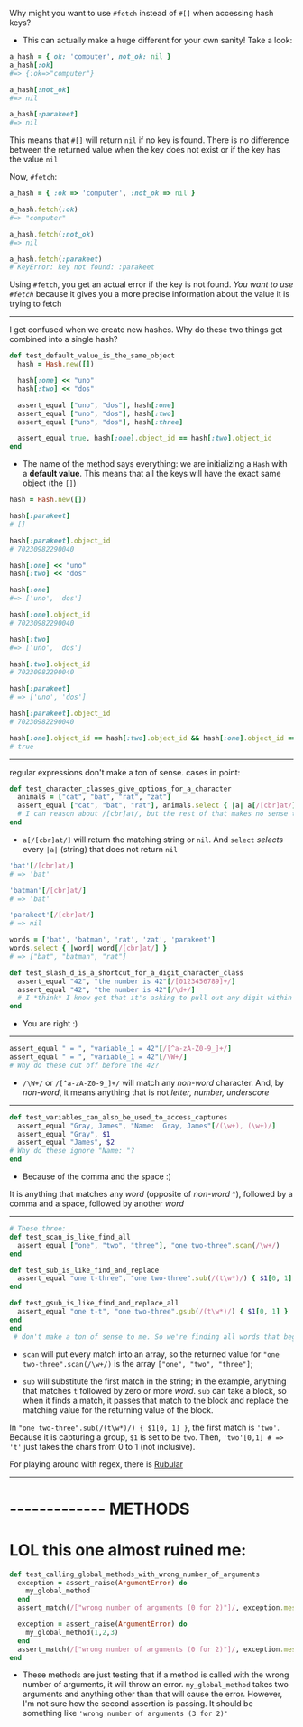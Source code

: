 Why might you want to use `#fetch` instead of `#[]` when accessing hash keys?

- This can actually make a huge different for your own sanity! Take a look:

```ruby
a_hash = { ok: 'computer', not_ok: nil }
a_hash[:ok]
#=> {:ok=>"computer"}

a_hash[:not_ok]
#=> nil

a_hash[:parakeet]
#=> nil
```

This means that `#[]` will return `nil` if no key is found. There is no difference between the returned value when the key does not exist or if the key has the value `nil`

Now, `#fetch`:

```ruby
a_hash = { :ok => 'computer', :not_ok => nil }

a_hash.fetch(:ok)
#=> "computer"

a_hash.fetch(:not_ok)
#=> nil

a_hash.fetch(:parakeet)
# KeyError: key not found: :parakeet
```
Using `#fetch`, you get an actual error if the key is not found. *You want to use `#fetch`* because it gives you a more precise information about the value it is trying to fetch

***

I get confused when we create new hashes. Why do these two things get combined into a single hash?

```ruby
def test_default_value_is_the_same_object
  hash = Hash.new([])

  hash[:one] << "uno"
  hash[:two] << "dos"

  assert_equal ["uno", "dos"], hash[:one]
  assert_equal ["uno", "dos"], hash[:two]
  assert_equal ["uno", "dos"], hash[:three]

  assert_equal true, hash[:one].object_id == hash[:two].object_id
end
```

- The name of the method says everything: we are initializing a `Hash` with a **default value**. This means that all the keys will have the exact same object (the `[]`)

```ruby
hash = Hash.new([])

hash[:parakeet]
# []

hash[:parakeet].object_id
# 70230982290040

hash[:one] << "uno"
hash[:two] << "dos"

hash[:one]
#=> ['uno', 'dos']

hash[:one].object_id
# 70230982290040

hash[:two]
#=> ['uno', 'dos']

hash[:two].object_id
# 70230982290040

hash[:parakeet]
# => ['uno', 'dos']

hash[:parakeet].object_id
# 70230982290040

hash[:one].object_id == hash[:two].object_id && hash[:one].object_id == hash[:parakeet].object_id
# true
```

***

regular expressions don't make a ton of sense. cases in point:

```ruby
def test_character_classes_give_options_for_a_character
  animals = ["cat", "bat", "rat", "zat"]
  assert_equal ["cat", "bat", "rat"], animals.select { |a| a[/[cbr]at/] }     
  # I can reason about /[cbr]at/, but the rest of that makes no sense to me
end
```

- `a[/[cbr]at/]` will return the matching string or `nil`. And `select` *selects* every `|a|` (string) that does not return `nil`

```ruby
'bat'[/[cbr]at/]
# => 'bat'

'batman'[/[cbr]at/]
# => 'bat'

'parakeet'[/[cbr]at/]
# => nil

words = ['bat', 'batman', 'rat', 'zat', 'parakeet']
words.select { |word| word[/[cbr]at/] }
# => ["bat", "batman", "rat"]
```

```ruby
def test_slash_d_is_a_shortcut_for_a_digit_character_class
  assert_equal "42", "the number is 42"[/[0123456789]+/]
  assert_equal "42", "the number is 42"[/\d+/]
  # I *think* I know get that it's asking to pull out any digit within that string, and [/\d+/] == [/[0-9]+/] ?
end
```

- You are right :)

***

```ruby
assert_equal " = ", "variable_1 = 42"[/[^a-zA-Z0-9_]+/]
assert_equal " = ", "variable_1 = 42"[/\W+/]
# Why do these cut off before the 42?
```

- `/\W+/` or `/[^a-zA-Z0-9_]+/` will match any *non-word* character. And, by *non-word*, it means anything that is not *letter, number, underscore*

***

```ruby
def test_variables_can_also_be_used_to_access_captures
  assert_equal "Gray, James", "Name:  Gray, James"[/(\w+), (\w+)/]
  assert_equal "Gray", $1
  assert_equal "James", $2
# Why do these ignore "Name: "?
end
```

- Because of the comma and the space :)

It is anything that matches any *word* (opposite of *non-word* ^), followed by a comma and a space, followed by another *word*

***

```ruby
# These three:
def test_scan_is_like_find_all
  assert_equal ["one", "two", "three"], "one two-three".scan(/\w+/)
end

def test_sub_is_like_find_and_replace
  assert_equal "one t-three", "one two-three".sub(/(t\w*)/) { $1[0, 1] }
end

def test_gsub_is_like_find_and_replace_all
  assert_equal "one t-t", "one two-three".gsub(/(t\w*)/) { $1[0, 1] }
end
end
 # don't make a ton of sense to me. So we're finding all words that begin with t and replacing with... what?
```

- `scan` will put every match into an array, so the returned value for `"one two-three".scan(/\w+/)` is the array `["one", "two", "three"]`;

- `sub` will substitute the first match in the string; in the example, anything that matches `t` followed by zero or more *word*. `sub` can take a block, so when it finds a match, it passes that match to the block and replace the matching value for the returning value of the block.

In `"one two-three".sub(/(t\w*)/) { $1[0, 1] }`, the first match is `'two'`. Because it is capturing a group, `$1` is set to be `two`. Then, `'two'[0,1] # => 't'` just takes the chars from 0 to 1 (not inclusive).

For playing around with regex, there is [Rubular](http://rubular.com/r/jCLUwR2wjO)

***

# ------------- METHODS
# LOL this one almost ruined me:

```ruby
def test_calling_global_methods_with_wrong_number_of_arguments
  exception = assert_raise(ArgumentError) do
    my_global_method
  end
  assert_match(/["wrong number of arguments (0 for 2)"]/, exception.message)

  exception = assert_raise(ArgumentError) do
    my_global_method(1,2,3)
  end
  assert_match(/["wrong number of arguments (0 for 2)"]/, exception.message)
end
```

- These methods are just testing that if a method is called with the wrong number of arguments, it will throw an error. `my_global_method` takes two arguments and anything other than that will cause the error. However, I'm not sure how the second assertion is passing. It should be something like `'wrong number of arguments (3 for 2)'`

